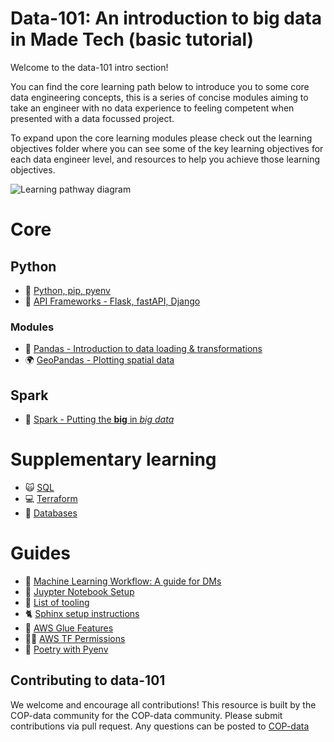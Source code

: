 # Data-101: An introduction to big data in Made Tech (basic tutorial)

Welcome to the data-101 intro section!

You can find the core learning path below to introduce you to some core data engineering concepts, this is a series of concise modules aiming to take an engineer with no data experience to feeling competent when presented with a data focussed project.

To expand upon the core learning modules please check out the learning objectives folder where you can see some of the key learning objectives for each data engineer level, and resources to help you achieve those learning objectives.

![Learning pathway diagram](https://github.com/madetech/data-101/blob/main/images/learningpathway.png?raw=true)

# Core

## Python
 - :snake: [Python, pip, pyenv](../modules/core/Python.md)
 - :satellite: [API Frameworks - Flask, fastAPI, Django](../modules/core/ApiFrameworks.md)

### Modules
 - :panda_face: [Pandas - Introduction to data loading & transformations](../modules/core/Python%20modules/Pandas.md)
 - :earth_africa: [GeoPandas - Plotting spatial data](../modules/core/Python%20modules/geopandas.md)

## Spark
 - :sparkler: [Spark - Putting the **big** in *big data*](../modules/core/Spark.md)


# Supplementary learning

- :scream_cat: [SQL](../modules/supplementary/SQL.md)
- :computer: [Terraform](../modules/supplementary/Terraform.md)
- :floppy_disk: [Databases](../modules/supplementary/Databases.md)

# Guides
 - :robot: [Machine Learning Workflow: A guide for DMs](guides/machine_learning_workflow.md)
 - :book: [Juypter Notebook Setup](guides/jupyter_setup.md)
 - :pencil: [List of tooling](guides/tooling.md)
 - :cat2: [Sphinx setup instructions](guides/sphinx_setup.md)
 - :memo: [AWS Glue Features](guides/AWS_Glue_Features.md)
 - :guardsman: [AWS TF Permissions](guides/aws_tf_permissions.md)
 - :bookmark: [Poetry with Pyenv](guides/pyenv.md) 


## Contributing to data-101
We welcome and encourage all contributions! This resource is built by the COP-data community for the COP-data community.
Please submit contributions via pull request.
Any questions can be posted to [COP-data](https://madetechteam.slack.com/archives/C01PTEPED6G)
